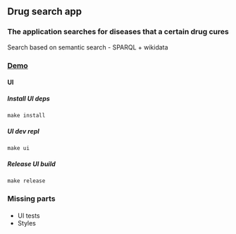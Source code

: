 ## Drug search app
### The application searches for diseases that a certain drug cures
Search based on semantic search - SPARQL + wikidata


### [Demo](https://drug-search.vercel.app)

#### UI
##### Install UI deps
```
make install
```

##### UI dev repl
```
make ui
```

##### Release UI build
```
make release
```

### Missing parts
####
- UI tests
- Styles



